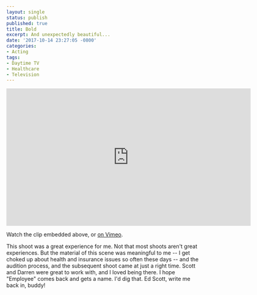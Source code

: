 ```yaml
---
layout: single
status: publish
published: true
title: Bold
excerpt: And unexpectedly beautiful...
date: '2017-10-14 23:27:05 -0800'
categories:
- Acting
tags:
- Daytime TV
- Healthcare
- Television
---
```

<iframe src="https://player.vimeo.com/video/238203622" width="640" height="360" frameborder="0" webkitallowfullscreen mozallowfullscreen allowfullscreen></iframe>


Watch the clip embedded above, or [on Vimeo](https://vimeo.com/238203622).

This shoot was a great experience for me. Not that most shoots aren't great experiences. But the material of this scene was meaningful to me  -- I get choked up about health and insurance issues so often these days -- and the audition process, and the subsequent shoot came at just a right time. Scott and Darren were great to work with, and I loved being there. I hope "Employee" comes back and gets a name. I'd dig that. Ed Scott, write me back in, buddy!
